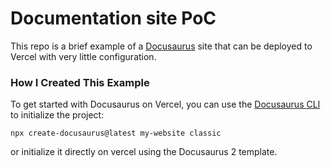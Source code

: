 # Documentation site PoC

This repo is a brief example of a [Docusaurus](https://v2.docusaurus.io) site that can be deployed to Vercel with very little configuration.

### How I Created This Example

To get started with Docusaurus on Vercel, you can use the [Docusaurus CLI](https://v2.docusaurus.io/docs/installation#scaffold-project-website) to initialize the project:

```shell
npx create-docusaurus@latest my-website classic
```

or initialize it directly on vercel using the Docusaurus 2 template.
